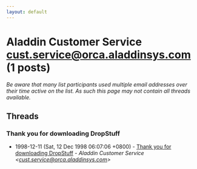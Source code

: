 ```yaml
---
layout: default
---
```


# Aladdin Customer Service <cust.service@orca.aladdinsys.com> (1 posts)

_Be aware that many list participants used multiple email addresses over their time active on the list. As such this page may not contain all threads available._

## Threads

### Thank you for downloading DropStuff
+ 1998-12-11 (Sat, 12 Dec 1998 06:07:06 +0800) - [Thank you for downloading DropStuff](/archive/1998/12/ff8a78c676fcd7784216a755771f10c124582995d61d5593b2a98a09b525ea66) - _Aladdin Customer Service \<cust.service@orca.aladdinsys.com\>_

